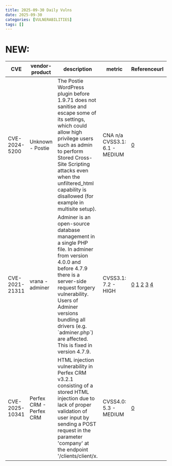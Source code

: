 ```yaml
---
title: 2025-09-30 Daily Vulns
date: 2025-09-30
categories: [VULNERABILITIES]
tags: []
---
```


# NEW:

| CVE            | vendor-product          | description                                                                                                                                                                                                                                                                                  | metric                        | Referenceurl                                                                                                                                                                                                                                                                                                                                                       | title                                                         | GithubURL                           |                                                                                                                                   |
| -------------- | ----------------------- | -------------------------------------------------------------------------------------------------------------------------------------------------------------------------------------------------------------------------------------------------------------------------------------------- | ----------------------------- | ------------------------------------------------------------------------------------------------------------------------------------------------------------------------------------------------------------------------------------------------------------------------------------------------------------------------------------------------------------------ | ------------------------------------------------------------- | ----------------------------------- | --------------------------------------------------------------------------------------------------------------------------------- |
| CVE-2024-5200  | Unknown - Postie        | The Postie WordPress plugin before 1.9.71 does not sanitise and escape some of its settings, which could allow high privilege users such as admin to perform Stored Cross-Site Scripting attacks even when the unfiltered\_html capability is disallowed (for example in multisite setup).   | CNA n/a CVSS3.1: 6.1 - MEDIUM | [0](https://wpscan.com/vulnerability/4a517cf0-886a-47f1-a433-54a2288b2851/)                                                                                                                                                                                                                                                                                        | Exploitation: pocAutomatable: noTechnical Impact: partial     | Postie < 1.9.71 - Admin+ Stored XSS | [github](https://github.com/cisagov/vulnrichment/raw/51b830e7b46896d3f1b83f352c575ab4fb9734c5/2024%2F5xxx%2FCVE-2024-5200.json)   |
| CVE-2021-21311 | vrana - adminer         | Adminer is an open-source database management in a single PHP file. In adminer from version 4.0.0 and before 4.7.9 there is a server-side request forgery vulnerability. Users of Adminer versions bundling all drivers (e.g. \`adminer.php\`) are affected. This is fixed in version 4.7.9. | CVSS3.1: 7.2 - HIGH           | [0](https://github.com/vrana/adminer/security/advisories/GHSA-x5r2-hj5c-8jx6) [1](https://github.com/vrana/adminer/files/5957311/Adminer.SSRF.pdf) [2](https://packagist.org/packages/vrana/adminer) [3](https://github.com/vrana/adminer/commit/ccd2374b0b12bd547417bf0dacdf153826c83351) [4](https://lists.debian.org/debian-lts-announce/2021/03/msg00002.html) | Exploitation: activeAutomatable: yesTechnical Impact: partial | SSRF in adminer                     | [github](https://github.com/cisagov/vulnrichment/raw/ccf2c611127e0d11a46ee497d5f643a1cf840c04/2021%2F21xxx%2FCVE-2021-21311.json) |
| CVE-2025-10341 | Perfex CRM - Perfex CRM | HTML injection vulnerability in Perfex CRM v3.2.1 consisting of a stored HTML injection due to lack of proper validation of user input by sending a POST request in the parameter 'company' at the endpoint '/clients/client/x.                                                              | CVSS4.0: 5.3 - MEDIUM         | [0](https://www.incibe.es/en/incibe-cert/notices/aviso/multiple-vulnerabilities-perfex-crm)                                                                                                                                                                                                                                                                        | Exploitation: noneAutomatable: yesTechnical Impact: partial   | HTML injection in Perfex CRM        | [github](https://github.com/cisagov/vulnrichment/raw/35cfc5a9323ea9d0ec5f9dc6dfcebcf15aae4a51/2025%2F10xxx%2FCVE-2025-10341.json) |